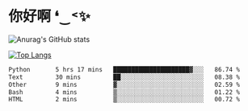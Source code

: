 # 你好啊 ❛‿˂✨

![Anurag's GitHub stats](https://github-readme-stats.vercel.app/api?username=ZombieFly&count_private=true&show_icons=true)

[![Top Langs](https://github-readme-stats.vercel.app/api/top-langs/?username=ZombieFly&layout=compact&count_private=true&hide=Ruby,makefile)](https://github.com/anuraghazra/github-readme-stats)

<!--START_SECTION:waka-->

```txt
Python       5 hrs 17 mins   █████████████████████▓░░░   86.74 %
Text         30 mins         ██░░░░░░░░░░░░░░░░░░░░░░░   08.38 %
Other        9 mins          ▓░░░░░░░░░░░░░░░░░░░░░░░░   02.59 %
Bash         4 mins          ▒░░░░░░░░░░░░░░░░░░░░░░░░   01.22 %
HTML         2 mins          ▒░░░░░░░░░░░░░░░░░░░░░░░░   00.72 %
```

<!--END_SECTION:waka-->
